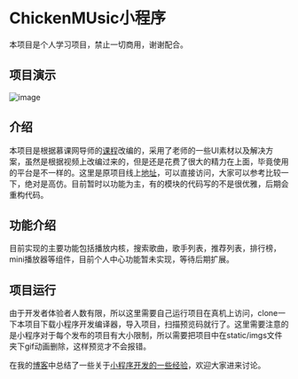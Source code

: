 # ChickenMUsic小程序

本项目是个人学习项目，禁止一切商用，谢谢配合。

## 项目演示

![image](static/imgs/chicken_music.gif)

## 介绍

本项目是根据慕课网导师的[课程](https://coding.imooc.com/class/107.html)改编的，采用了老师的一些UI素材以及解决方案，虽然是根据视频上改编过来的，但是还是花费了很大的精力在上面，毕竟使用的平台是不一样的。这里是原项目线上[地址](http://ustbhuangyi.com/music/#/recommend)，可以直接访问，大家可以参考比较一下，绝对是高仿。目前暂时以功能为主，有的模块的代码写的不是很优雅，后期会重构代码。

## 功能介绍


目前实现的主要功能包括播放内核，搜索歌曲，歌手列表，推荐列表，排行榜，mini播放器等组件，目前个人中心功能暂未实现，等待后期扩展。

## 项目运行

由于开发者体验者人数有限，所以这里需要自己运行项目在真机上访问，clone一下本项目下载小程序开发编译器，导入项目，扫描预览码就行了。这里需要注意的是小程序对于每个发布的项目有大小限制，所以需要把项目中在static/imgs文件夹下gif动画删除，这样预览才不会报错。

在我的[博客](http://www.hsxyhao.com)中总结了一些关于[小程序开发的一些经验](http://www.hsxyhao.com/archives/17.html)，欢迎大家进来讨论。
